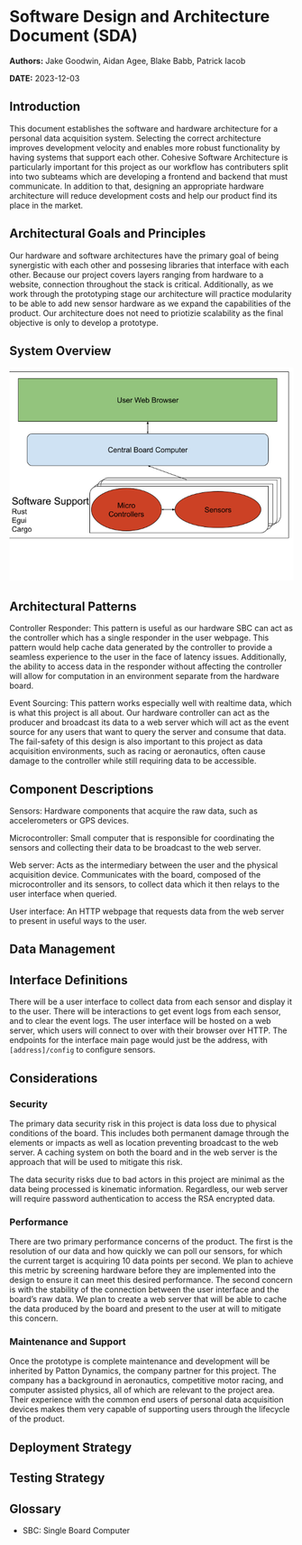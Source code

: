 # Software Design and Architecture Document (SDA)

**Authors:** Jake Goodwin, Aidan Agee, Blake Babb, Patrick Iacob

**DATE:** 2023-12-03

## Introduction

This document establishes the software and hardware architecture for a personal data acquisition system. Selecting the correct architecture improves development velocity and enables more robust functionality by having systems that support each other. Cohesive Software Architecture is particularly important for this project as our workflow has contributers split into two subteams which are developing a frontend and backend that must communicate. In addition to that, designing an appropriate hardware architecture will reduce development costs and help our product find its place in the market.

## Architectural Goals and Principles

Our hardware and software architectures have the primary goal of being synergistic with each other and possesing libraries that interface with each other. Because our project covers layers ranging from hardware to a website, connection throughout the stack is critical. Additionally, as we work through the prototyping stage our architecture will practice modularity to be able to add new sensor hardware as we expand the capabilities of the product. Our architecture does not need to priotizie scalability as the final objective is only to develop a prototype. 

## System Overview

![image](SystemOverview.png)

## Architectural Patterns

Controller Responder: This pattern is useful as our hardware SBC can act as the controller which has a single responder in the user webpage. This pattern would help cache data generated by the controller to provide a seamless experience to the user in the face of latency issues. Additionally, the ability to access data in the responder without affecting the controller will allow for computation in an environment separate from the hardware board.

Event Sourcing: This pattern works especially well with realtime data, which is what this project is all about. Our hardware controller can act as the producer and broadcast its data to a web server which will act as the event source for any users that want to query the server and consume that data. The fail-safety of this design is also important to this project as data acquisition environments, such as racing or aeronautics, often cause damage to the controller while still requiring data to be accessible.

## Component Descriptions

Sensors: Hardware components that acquire the raw data, such as accelerometers or GPS devices.

Microcontroller: Small computer that is responsible for coordinating the sensors and collecting their data to be broadcast to the web server.

Web server: Acts as the intermediary between the user and the physical acquisition device. Communicates with the board, composed of the microcontroller and its sensors, to collect data which it then relays to the user interface when queried.

User interface: An HTTP webpage that requests data from the web server to present in useful ways to the user.

## Data Management


## Interface Definitions

There will be a user interface to collect data from each sensor and display it to the user. There will be interactions to get event logs from each sensor, and to clear the event logs.
The user interface will be hosted on a web server, which users will connect to over with their browser over HTTP. 
The endpoints for the interface main page would just be the address, with `[address]/config` to configure sensors.

## Considerations

### Security

The primary data security risk in this project is data loss due to physical conditions of the board. This includes both permanent damage through the elements or impacts as well as location preventing broadcast to the web server. A caching system on both the board and in the web server is the approach that will be used to mitigate this risk.

The data security risks due to bad actors in this project are minimal as the data being processed is kinematic information. Regardless, our web server will require password authentication to access the RSA encrypted data.


### Performance

There are two primary performance concerns of the product. The first is the resolution of our data and how quickly we can poll our sensors, for which the current target is acquiring 10 data points per second. We plan to achieve this metric by screening hardware before they are implemented into the design to ensure it can meet this desired performance. The second concern is with the stability of the connection between the user interface and the board’s raw data. We plan to create a web server that will be able to cache the data produced by the board and present to the user at will to mitigate this concern. 

### Maintenance and Support

Once the prototype is complete maintenance and development will be inherited by Patton Dynamics, the company partner for this project. The company has a background in aeronautics, competitive motor racing, and computer assisted physics, all of which are relevant to the project area. Their experience with the common end users of personal data acquisition devices makes them very capable of supporting users through the lifecycle of the product.


## Deployment Strategy

## Testing Strategy

## Glossary

* SBC: Single Board Computer
